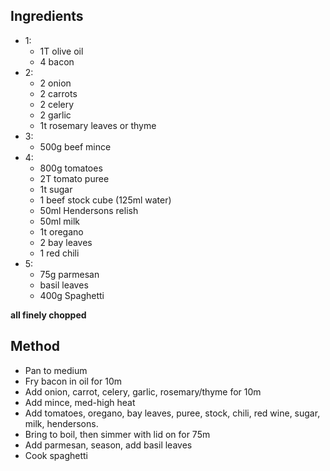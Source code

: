## Ingredients

- 1:
  - 1T olive oil
  - 4 bacon
- 2:
  - 2 onion
  - 2 carrots
  - 2 celery
  - 2 garlic
  - 1t rosemary leaves or thyme
- 3:
  - 500g beef mince
- 4:
  - 800g tomatoes
  - 2T tomato puree
  - 1t sugar
  - 1 beef stock cube (125ml water)
  - 50ml Hendersons relish
  - 50ml milk
  - 1t oregano
  - 2 bay leaves
  - 1 red chili
- 5:
  - 75g parmesan
  - basil leaves
  - 400g Spaghetti

**all finely chopped**

## Method

- Pan to medium
- Fry bacon in oil for 10m
- Add onion, carrot, celery, garlic, rosemary/thyme for 10m
- Add mince, med-high heat
- Add tomatoes, oregano, bay leaves, puree, stock, chili, red wine, sugar, milk, hendersons.
- Bring to boil, then simmer with lid on for 75m
- Add parmesan, season, add basil leaves
- Cook spaghetti
